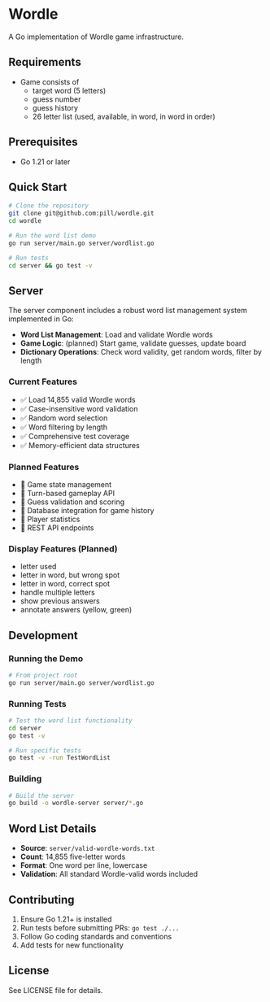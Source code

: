 # Wordle

A Go implementation of Wordle game infrastructure.

## Requirements

- Game consists of
    - target word (5 letters)
    - guess number
    - guess history
    - 26 letter list (used, available, in word, in word in order)

## Prerequisites

- Go 1.21 or later

## Quick Start

```bash
# Clone the repository
git clone git@github.com:pill/wordle.git
cd wordle

# Run the word list demo
go run server/main.go server/wordlist.go

# Run tests
cd server && go test -v
```

## Server

The server component includes a robust word list management system implemented in Go:

- **Word List Management**: Load and validate Wordle words
- **Game Logic**: (planned) Start game, validate guesses, update board
- **Dictionary Operations**: Check word validity, get random words, filter by length

### Current Features

- ✅ Load 14,855 valid Wordle words
- ✅ Case-insensitive word validation
- ✅ Random word selection
- ✅ Word filtering by length
- ✅ Comprehensive test coverage
- ✅ Memory-efficient data structures

### Planned Features

- 🔄 Game state management
- 🔄 Turn-based gameplay API
- 🔄 Guess validation and scoring
- 🔄 Database integration for game history
- 🔄 Player statistics
- 🔄 REST API endpoints


### Display Features (Planned)
- letter used
- letter in word, but wrong spot
- letter in word, correct spot
- handle multiple letters
- show previous answers
- annotate answers (yellow, green)

## Development

### Running the Demo

```bash
# From project root
go run server/main.go server/wordlist.go
```

### Running Tests

```bash
# Test the word list functionality
cd server
go test -v

# Run specific tests
go test -v -run TestWordList
```

### Building

```bash
# Build the server
go build -o wordle-server server/*.go
```

## Word List Details

- **Source**: `server/valid-wordle-words.txt`
- **Count**: 14,855 five-letter words
- **Format**: One word per line, lowercase
- **Validation**: All standard Wordle-valid words included

## Contributing

1. Ensure Go 1.21+ is installed
2. Run tests before submitting PRs: `go test ./...`
3. Follow Go coding standards and conventions
4. Add tests for new functionality

## License

See LICENSE file for details.